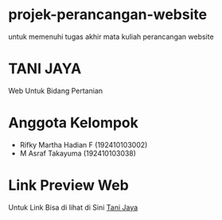 # projek-perancangan-website
untuk memenuhi tugas akhir mata kuliah perancangan website


# TANI JAYA

Web Untuk Bidang Pertanian

# Anggota Kelompok
- Rifky Martha Hadian F    (192410103002)
- M Asraf Takayuma         (192410103038)

# Link Preview Web
Untuk Link Bisa di lihat di Sini [Tani Jaya](https://rifky290301.github.io/projek-perancangan-website/)

